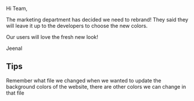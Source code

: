 Hi Team,

The marketing department has decided we need to rebrand! They said they will leave it up to the developers to choose the new colors.

Our users will love the fresh new look!

Jeenal

## Tips

Remember what file we changed when we wanted to update the background colors of the website, 
there are other colors we can change in that file
